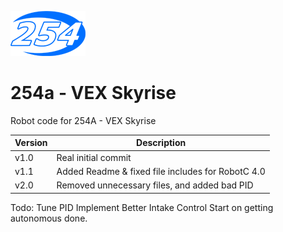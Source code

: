![254 Swoosh](/254-Swoosh.png)

254a - VEX Skyrise
==========
Robot code for 254A - VEX Skyrise

Version | Description
--------|------------
v1.0 | Real initial commit
v1.1 | Added Readme & fixed file includes for RobotC 4.0
v2.0 | Removed unnecessary files, and added bad PID

Todo:
Tune PID
Implement Better Intake Control
Start on getting autonomous done.

